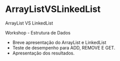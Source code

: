 # ArrayListVSLinkedList
ArrayList VS LinkedList

Workshop - Estrutura de Dados

- Breve apresentação do ArrayList e LinkedList
- Teste de desempenho para ADD, REMOVE E GET.
- Apresentação dos resultados.
